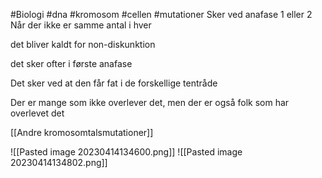 #Biologi #dna #kromosom #cellen #mutationer
Sker ved anafase 1 eller 2
Når der ikke er samme antal i hver

det bliver kaldt for non-diskunktion

det sker ofter i første anafase

Det sker ved at den får fat i de forskellige tentråde

Der er mange som ikke overlever det, men der er også folk som har overlevet det

[[Andre kromosomtalsmutationer]]

![[Pasted image 20230414134600.png]]
![[Pasted image 20230414134802.png]]